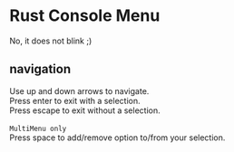 # Rust Console Menu

No, it does not blink ;)

## navigation
Use up and down arrows to navigate.<br>
Press enter to exit with a selection.<br>
Press escape to exit without a selection.<br><br>
```MultiMenu only```<br>
Press space to add/remove option to/from your selection.<br>